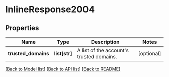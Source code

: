 # InlineResponse2004

## Properties
Name | Type | Description | Notes
------------ | ------------- | ------------- | -------------
**trusted_domains** | **list[str]** | A list of the account&#x27;s trusted domains. | [optional] 

[[Back to Model list]](../README.md#documentation-for-models) [[Back to API list]](../README.md#documentation-for-api-endpoints) [[Back to README]](../README.md)

